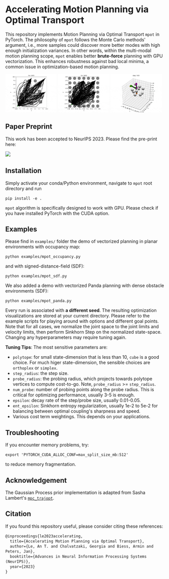 # Accelerating Motion Planning via Optimal Transport

This repository implements Motion Planning via Optimal Transport `mpot` in PyTorch. 
The philosophy of `mpot` follows the Monte Carlo methods' argument, i.e., more samples could discover more better modes with high enough initialization variances.
In other words, within the multi-modal motion planning scope, `mpot` enables better **brute-force** planning with GPU vectorization. This enhances robustness against bad local minima, a common issue in optimization-based motion planning.

<p float="middle">
  <img src="demos/occupancy.gif" width="32%" />
  <img src="demos/sdf_grid.gif" width="32%" /> 
  <img src="demos/panda.gif" width="32%" />
</p>

## Paper Preprint

This work has been accepted to NeurIPS 2023. Please find the pre-print here:

[<img src="https://img.shields.io/badge/arxiv-%23B31B1B.svg?&style=for-the-badge&logo=arxiv&logoColor=white" />](https://www.ias.informatik.tu-darmstadt.de/uploads/Team/AnThaiLe/mpot_preprint.pdf)

## Installation

Simply activate your conda/Python environment, navigate to `mpot` root directory and run

```azure
pip install -e .
```

`mpot` algorithm is specifically designed to work with GPU. Please check if you have installed PyTorch with the CUDA option. 

## Examples

Please find in `examples/` folder the demo of vectorized planning in planar environments with occupancy map:

```azure
python examples/mpot_occupancy.py
```

and with signed-distance-field (SDF):

```azure
python examples/mpot_sdf.py
```

We also added a demo with vectorized Panda planning with dense obstacle environments (SDF):

```azure
python examples/mpot_panda.py
```

Every run is associated with **a different seed**. The resulting optimization visualizations are stored at your current directory.
Please refer to the example scripts for playing around with options and different goal points. Note that for all cases, we normalize the joint space to the joint limits and velocity limits, then perform Sinkhorn Step on the normalized state-space. Changing any hyperparameters may require tuning again.

**Tuning Tips**: The most sensitive parameters are:

- `polytope`: for small state-dimension that is less than 10, `cube` is a good choice. For much higer state-dimension, the sensible choices are `orthoplex` or `simplex`.
- `step_radius`: the step size.
- `probe_radius`: the probing radius, which projects towards polytope vertices to compute cost-to-go. Note, `probe_radius` >= `step_radius`.
- `num_probe`: number of probing points along the probe radius. This is critical for optimizing performance, usually 3-5 is enough.
- `epsilon`: decay rate of the step/probe size, usually 0.01-0.05.
- `ent_epsilon`: Sinkhorn entropy regularization, usually 1e-2 to 5e-2 for balancing between optimal coupling's sharpness and speed.
- Various cost term weightings. This depends on your applications.

## Troubleshooting

If you encounter memory problems, try:

```azure
export 'PYTORCH_CUDA_ALLOC_CONF=max_split_size_mb:512'
```

to reduce memory fragmentation.

## Acknowledgement

The Gaussian Process prior implementation is adapted from Sasha Lambert's [`mpc_trajopt`](https://github.com/sashalambert/mpc_trajopt/blob/main/mpc_trajopt/factors/gp_factor.py).

## Citation

If you found this repository useful, please consider citing these references:

```azure
@inproceedings{le2023accelerating,
  title={Accelerating Motion Planning via Optimal Transport},
  author={Le, An T. and Chalvatzaki, Georgia and Biess, Armin and Peters, Jan},
  booktitle={Advances in Neural Information Processing Systems (NeurIPS)},
  year={2023}
}

